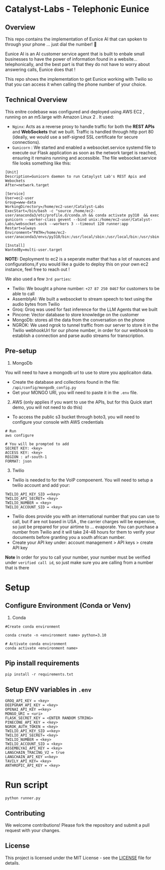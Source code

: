 ﻿# Catalyst-Labs - Telephonic Eunice

## Overview 

This repo contains the implementation of Eunice AI that can spoken to through your phone ... just dial the number! 🍎 

Eunice AI is an AI customer service agent that is built to enbale small businesses to have the power of information found in a website... telephonically, and the best part is that they do not have to worry about answering calls, Eunice does that ! 

This repo shows the implementation to get Eunice working with Twilio so that you can access it when calling the phone number of your choice.

## Technical Overview 

This enitre codebase was configured and deployed using AWS EC2 , running on an m5.large with Amazon Linux 2 . It used: 
- `Nginx`: Acts as a reverse proxy to handle traffic for both the **REST APIs** and **WebSockets** that we built. Traffic is handled through http port 80 (ideally, we would use a self-signed SSL certificate for secure connections).
- `Gunicorn` : We started and enabled a websocket.service systemd file to execute our Flask application as soon as the network target is reached, ensuring it remains running and accessible. The file websocket.service file looks something like this:
```
[Unit]
Description=Gunicorn daemon to run Cataylyst Lab's REST Apis and Webockets 
After=network.target 

[Service]
User=ec2-user
Group=www-data
WorkingDirectory=/home/ec2-user/Catalyst-Labs
ExecStart=/bin/bash -c "source /home/ec2-user/anaconda3/etc/profile.d/conda.sh && conda activate py310  && exec gunicorn --worker-class gevent --bind unix:/home/ec2-user/Catalyst-Labs/websocket.sock --workers 3 --timeout 120 runner:app 
Restart=always
Environment="PATH=/home/ec2-user/anaconda3/envs/py310/bin:/usr/local/sbin:/usr/local/bin:/usr/sbin:/usr/bin:/sbin:/bin"

[Install]
WantedBy=multi-user.target
```

**NOTE:** Deployment to ec2 is a seperate matter that has a lot of naunces and configurations,if you  would like a guide to deploy this on your own ec2 instance, feel free to reach out ! 

We also used a few `3rd parties`: 
- Twilio: We bought a phone number: `+27 87 250 0467` for customers to be able to call
- AssemblyAI: We built a websocket to stream speech to text using the audio bytes from Twilio
- Groq: Groq was used for fast inference for the LLM Agents that we built
- Pincone: Vector database to store knowledge on the customer
- MongoDb: stores all the data from the conversation on the phone
- NGROK: We used ngrok to tunnel traffic from our server to store it in the Twilio webhookUrl for our phone number, in order for our webhook to establish a connection and parse audio streams for transcription.

## Pre-setup 

1. MongoDb

You will need to have a mongodb url to use to store you applicaiton data. 
- Create the database and collections found in the file: `/api/config/mongodb_config.py`
- Get your MONGO URI, you will need to paste it in the `.env` file.  

2. AWS (only applies if you want to use the APIs, but for this Quick start demo, you will not need to do this) 
- To access the public s3 bucket through boto3, you will need to configure your console with AWS credentials
```
# Run 
aws configure

# You will be prompted to add
SECRET KEY: <key>
ACCESS KEY: <key>
REGION : af-south-1
FORMAT: json 
```

3. Twilio
- Twilio is needed to for the VoIP compoenent. You will need to setup a twilio account and add your:
```
TWILIO_API_KEY_SID =<key>
TWILIO_API_SECRET= <key>
TWILIO_NUMBER = <key>
TWILIO_ACCOUNT_SID = <key>
```
- Twilio does provide you with an international number that you can use to call, but if are not based in USA , the carrier charges will be expensive, so just be prepared for your airtime to ... evaporate. You can purchase a number from Twilio and it will take 24-48 hours for them to verify your documents before granting you a south african number.
- Create your API key under: account management > API keys > create API key
  
**Note** In order for you to call your number, your number must be verified under `verified call id`, so just make sure you are calling from a number that is there

# Setup

## Configure Environment (Conda or Venv)

1. Conda
```
#Create conda environment 

conda create -n <environment name> python=3.10

# Activate conda environment 
conda activate <environment name>

```

## Pip install requirements 

```
pip install -r requirements.txt
```

## Setup ENV variables in `.env`
```
GROQ_API_KEY = <key>
DEEPGRAM_API_KEY = <key>
OPENAI_API_KEY =<key>
MONGO_URI = <uri>
FLASK_SECRET_KEY = <ENTER RANDOM STRING>
PINECONE_API_KEY = <key>
NGROK_AUTH_TOKEN = <key>
TWILIO_API_KEY_SID =<key>
TWILIO_API_SECRET= <key>
TWILIO_NUMBER = <key>
TWILIO_ACCOUNT_SID = <key>
ASSEMBLYAI_API_KEY = <key>
LANGCHAIN_TRACING_V2 = true
LANGCHAIN_API_KEY =<key>
TAVILY_API_KEY= <key>
ANTHROPIC_API_KEY = <key>
```

# Run script
```
python runner.py
```


## Contributing

We welcome contributions! Please fork the repository and submit a pull request with your changes.

## License

This project is licensed under the MIT License - see the [LICENSE](LICENSE) file for details.

